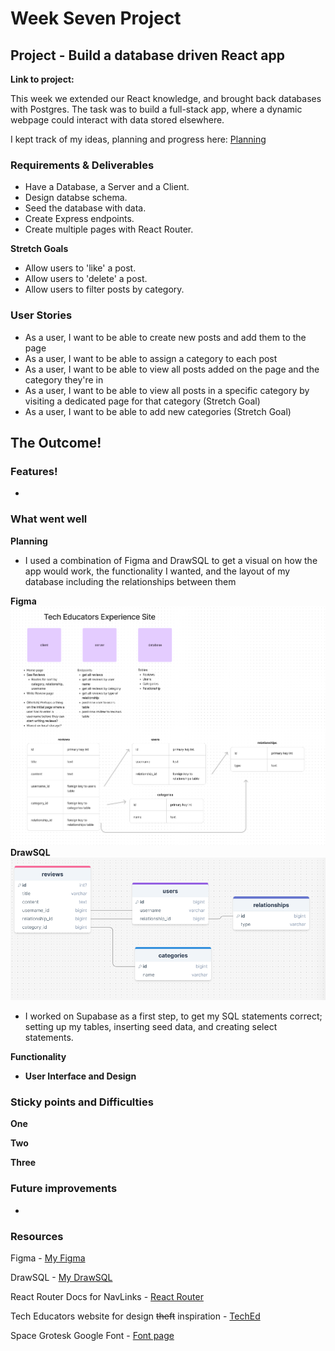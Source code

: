 # Week Seven Project

## Project - Build a database driven React app

**Link to project:**

This week we extended our React knowledge, and brought back databases with Postgres.
The task was to build a full-stack app, where a dynamic webpage could interact with data stored elsewhere.

I kept track of my ideas, planning and progress here: [Planning](https://frankjs.notion.site/Day-Thirty-Two-Project-Full-Stack-Guestbook-e4e5d64b56a64e5aad337c179d55822c?pvs=4)

### Requirements & Deliverables

- Have a Database, a Server and a Client.
- Design databse schema.
- Seed the database with data.
- Create Express endpoints.
- Create multiple pages with React Router.

**Stretch Goals**

- Allow users to 'like' a post.
- Allow users to 'delete' a post.
- Allow users to filter posts by category.

### User Stories

- As a user, I want to be able to create new posts and add them to the page
- As a user, I want to be able to assign a category to each post
- As a user, I want to be able to view all posts added on the page and the category they're in
- As a user, I want to be able to view all posts in a specific category by visiting a dedicated page for that category (Stretch Goal)
- As a user, I want to be able to add new categories (Stretch Goal)

## The Outcome!

### Features!

-

### What went well

**Planning**

- I used a combination of Figma and DrawSQL to get a visual on how the app would work, the functionality I wanted, and the layout of my database including the relationships between them

**Figma**
![my figma plan](readme-images/week-07-figma-plan.png)
**DrawSQL**
![my database plan](readme-images/week-07-database-plan.png)

- I worked on Supabase as a first step, to get my SQL statements correct; setting up my tables, inserting seed data, and creating select statements.

**Functionality**

- **User Interface and Design**

### Sticky points and Difficulties

**One**

**Two**

**Three**

### Future improvements

-

### Resources

Figma - [My Figma](https://www.figma.com/file/bV6ZzcJXjXRlSJWiVmF3t0/Week-07-Project-Planning?type=whiteboard&node-id=2%3A84&t=J2XrAqaawgMOeb9j-1)

DrawSQL - [My DrawSQL](https://drawsql.app/teams/personal-1367/diagrams/07-week-seven-project)

React Router Docs for NavLinks - [React Router](https://reactrouter.com/en/main/components/nav-link)

Tech Educators website for design ~~theft~~ inspiration - [TechEd](https://techeducators.co.uk/)

Space Grotesk Google Font - [Font page](https://fonts.google.com/specimen/Space+Grotesk)
